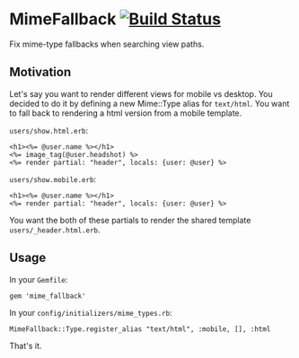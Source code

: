 # MimeFallback [![Build Status](https://travis-ci.org/avvo/mime_fallback.png)](https://travis-ci.org/avvo/mime_fallback)

Fix mime-type fallbacks when searching view paths.

## Motivation

Let's say you want to render different views for mobile vs desktop.  You decided to do it by defining a new Mime::Type alias for `text/html`.  You want to fall back to rendering a html version from a mobile template.

`users/show.html.erb`:

```
<h1><%= @user.name %></h1>
<%= image_tag(@user.headshot) %>
<%= render partial: "header", locals: {user: @user} %>
```

`users/show.mobile.erb`:

```
<h1><%= @user.name %></h1>
<%= render partial: "header", locals: {user: @user} %>
```

You want the both of these partials to render the shared template `users/_header.html.erb`.

## Usage

In your `Gemfile`:

```
gem 'mime_fallback'
```

In your `config/initializers/mime_types.rb`:

```
MimeFallback::Type.register_alias "text/html", :mobile, [], :html
```

That's it.
